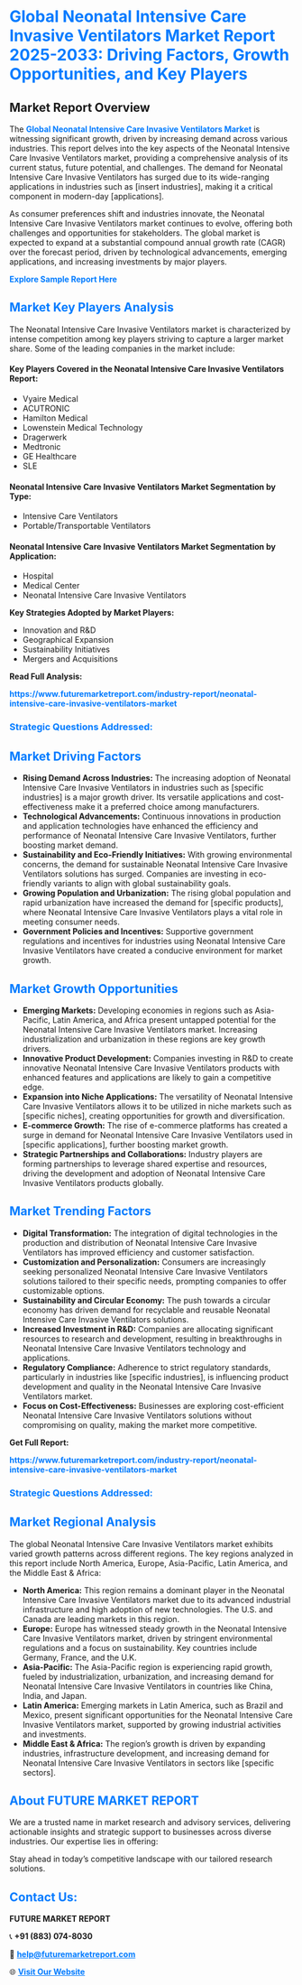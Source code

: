 <h1 style="color: #007BFF;">Global Neonatal Intensive Care Invasive Ventilators Market Report 2025-2033: Driving Factors, Growth Opportunities, and Key Players</h1>

<section id="overview">
<h2>Market Report Overview</h2>
<p>The <a href="https://www.futuremarketreport.com/industry-report/neonatal-intensive-care-invasive-ventilators-market" style="color: #007BFF; text-decoration: none;"><strong>Global Neonatal Intensive Care Invasive Ventilators Market</strong></a> is witnessing significant growth, driven by increasing demand across various industries. This report delves into the key aspects of the Neonatal Intensive Care Invasive Ventilators market, providing a comprehensive analysis of its current status, future potential, and challenges. The demand for Neonatal Intensive Care Invasive Ventilators has surged due to its wide-ranging applications in industries such as [insert industries], making it a critical component in modern-day [applications].</p>
<p>As consumer preferences shift and industries innovate, the Neonatal Intensive Care Invasive Ventilators market continues to evolve, offering both challenges and opportunities for stakeholders. The global market is expected to expand at a substantial compound annual growth rate (CAGR) over the forecast period, driven by technological advancements, emerging applications, and increasing investments by major players.</p>
</section>

<section id="overview">
<p><a href="https://www.futuremarketreport.com/request-sample/reportId=127043" style="color: #007BFF; text-decoration: none;"><strong>Explore Sample Report Here</strong></a></p>
</section>

<section id="key-players">
<h2 style="color: #007BFF;">Market Key Players Analysis</h2>
<p>The Neonatal Intensive Care Invasive Ventilators market is characterized by intense competition among key players striving to capture a larger market share. Some of the leading companies in the market include:</p>
<h4>Key Players Covered in the Neonatal Intensive Care Invasive Ventilators Report:</h4>
<ul><li>Vyaire Medical</li><li>ACUTRONIC</li><li>Hamilton Medical</li><li>Lowenstein Medical Technology</li><li>Dragerwerk</li><li>Medtronic</li><li>GE Healthcare</li><li>SLE</li></ul>
<h4>Neonatal Intensive Care Invasive Ventilators Market Segmentation by Type:</h4>
<ul><li>Intensive Care Ventilators</li><li>Portable/Transportable Ventilators</li></ul>

<h4>Neonatal Intensive Care Invasive Ventilators Market Segmentation by Application:</h4>
<ul><li>Hospital</li><li>Medical Center</li><li>Neonatal Intensive Care Invasive Ventilators</li></ul>
<p><strong>Key Strategies Adopted by Market Players:</strong></p>
<ul>
<li>Innovation and R&D</li>
<li>Geographical Expansion</li>
<li>Sustainability Initiatives</li>
<li>Mergers and Acquisitions</li>
</ul>
</section>

<section>
<p><strong>Read Full Analysis: </strong></p><a href="https://www.futuremarketreport.com/industry-report/neonatal-intensive-care-invasive-ventilators-market" style="color: #007BFF; text-decoration: none;"><strong>https://www.futuremarketreport.com/industry-report/neonatal-intensive-care-invasive-ventilators-market</strong></a>
<h3 style="color: #007BFF;">Strategic Questions Addressed:</h3>
</section>

<section id="driving-factors">
<h2 style="color: #007BFF;">Market Driving Factors</h2>
<ul>
<li><strong>Rising Demand Across Industries:</strong> The increasing adoption of Neonatal Intensive Care Invasive Ventilators in industries such as [specific industries] is a major growth driver. Its versatile applications and cost-effectiveness make it a preferred choice among manufacturers.</li>
<li><strong>Technological Advancements:</strong> Continuous innovations in production and application technologies have enhanced the efficiency and performance of Neonatal Intensive Care Invasive Ventilators, further boosting market demand.</li>
<li><strong>Sustainability and Eco-Friendly Initiatives:</strong> With growing environmental concerns, the demand for sustainable Neonatal Intensive Care Invasive Ventilators solutions has surged. Companies are investing in eco-friendly variants to align with global sustainability goals.</li>
<li><strong>Growing Population and Urbanization:</strong> The rising global population and rapid urbanization have increased the demand for [specific products], where Neonatal Intensive Care Invasive Ventilators plays a vital role in meeting consumer needs.</li>
<li><strong>Government Policies and Incentives:</strong> Supportive government regulations and incentives for industries using Neonatal Intensive Care Invasive Ventilators have created a conducive environment for market growth.</li>
</ul>
</section>

<section id="growth-opportunities">
<h2 style="color: #007BFF;">Market Growth Opportunities</h2>
<ul>
<li><strong>Emerging Markets:</strong> Developing economies in regions such as Asia-Pacific, Latin America, and Africa present untapped potential for the Neonatal Intensive Care Invasive Ventilators market. Increasing industrialization and urbanization in these regions are key growth drivers.</li>
<li><strong>Innovative Product Development:</strong> Companies investing in R&D to create innovative Neonatal Intensive Care Invasive Ventilators products with enhanced features and applications are likely to gain a competitive edge.</li>
<li><strong>Expansion into Niche Applications:</strong> The versatility of Neonatal Intensive Care Invasive Ventilators allows it to be utilized in niche markets such as [specific niches], creating opportunities for growth and diversification.</li>
<li><strong>E-commerce Growth:</strong> The rise of e-commerce platforms has created a surge in demand for Neonatal Intensive Care Invasive Ventilators used in [specific applications], further boosting market growth.</li>
<li><strong>Strategic Partnerships and Collaborations:</strong> Industry players are forming partnerships to leverage shared expertise and resources, driving the development and adoption of Neonatal Intensive Care Invasive Ventilators products globally.</li>
</ul>
</section>

<section id="trending-factors">
<h2 style="color: #007BFF;">Market Trending Factors</h2>
<ul>
<li><strong>Digital Transformation:</strong> The integration of digital technologies in the production and distribution of Neonatal Intensive Care Invasive Ventilators has improved efficiency and customer satisfaction.</li>
<li><strong>Customization and Personalization:</strong> Consumers are increasingly seeking personalized Neonatal Intensive Care Invasive Ventilators solutions tailored to their specific needs, prompting companies to offer customizable options.</li>
<li><strong>Sustainability and Circular Economy:</strong> The push towards a circular economy has driven demand for recyclable and reusable Neonatal Intensive Care Invasive Ventilators solutions.</li>
<li><strong>Increased Investment in R&D:</strong> Companies are allocating significant resources to research and development, resulting in breakthroughs in Neonatal Intensive Care Invasive Ventilators technology and applications.</li>
<li><strong>Regulatory Compliance:</strong> Adherence to strict regulatory standards, particularly in industries like [specific industries], is influencing product development and quality in the Neonatal Intensive Care Invasive Ventilators market.</li>
<li><strong>Focus on Cost-Effectiveness:</strong> Businesses are exploring cost-efficient Neonatal Intensive Care Invasive Ventilators solutions without compromising on quality, making the market more competitive.</li>
</ul>
</section>

<section>
<p><strong>Get Full Report: </strong></p><a href="https://www.futuremarketreport.com/industry-report/neonatal-intensive-care-invasive-ventilators-market" style="color: #007BFF; text-decoration: none;"><strong>https://www.futuremarketreport.com/industry-report/neonatal-intensive-care-invasive-ventilators-market</strong></a>
<h3 style="color: #007BFF;">Strategic Questions Addressed:</h3>
</section>


<section id="regional-analysis">
<h2 style="color: #007BFF;">Market Regional Analysis</h2>
<p>The global Neonatal Intensive Care Invasive Ventilators market exhibits varied growth patterns across different regions. The key regions analyzed in this report include North America, Europe, Asia-Pacific, Latin America, and the Middle East & Africa:</p>
<ul>
<li><strong>North America:</strong> This region remains a dominant player in the Neonatal Intensive Care Invasive Ventilators market due to its advanced industrial infrastructure and high adoption of new technologies. The U.S. and Canada are leading markets in this region.</li>
<li><strong>Europe:</strong> Europe has witnessed steady growth in the Neonatal Intensive Care Invasive Ventilators market, driven by stringent environmental regulations and a focus on sustainability. Key countries include Germany, France, and the U.K.</li>
<li><strong>Asia-Pacific:</strong> The Asia-Pacific region is experiencing rapid growth, fueled by industrialization, urbanization, and increasing demand for Neonatal Intensive Care Invasive Ventilators in countries like China, India, and Japan.</li>
<li><strong>Latin America:</strong> Emerging markets in Latin America, such as Brazil and Mexico, present significant opportunities for the Neonatal Intensive Care Invasive Ventilators market, supported by growing industrial activities and investments.</li>
<li><strong>Middle East & Africa:</strong> The region’s growth is driven by expanding industries, infrastructure development, and increasing demand for Neonatal Intensive Care Invasive Ventilators in sectors like [specific sectors].</li>
</ul>
</section>

<footer>
<h2 style="color: #007BFF;">About FUTURE MARKET REPORT</h2>
<p>We are a trusted name in market research and advisory services, delivering actionable insights and strategic support to businesses across diverse industries. Our expertise lies in offering:</p>

<p>Stay ahead in today’s competitive landscape with our tailored research solutions.</p>

<h2 style="color: #007BFF;">Contact Us:</h2>
<p><strong>FUTURE MARKET REPORT</strong></p>
<p>📞 <strong>+91 (883) 074-8030</strong></p>
<p>📧 <strong><a href="mailto:help@futuremarketreport.com" style="color: #007BFF;">help@futuremarketreport.com</a></strong></p>
<p>🌐 <strong><a href="https://www.futuremarketreport.com/" style="color: #007BFF;">Visit Our Website</a></strong></p>
</footer>